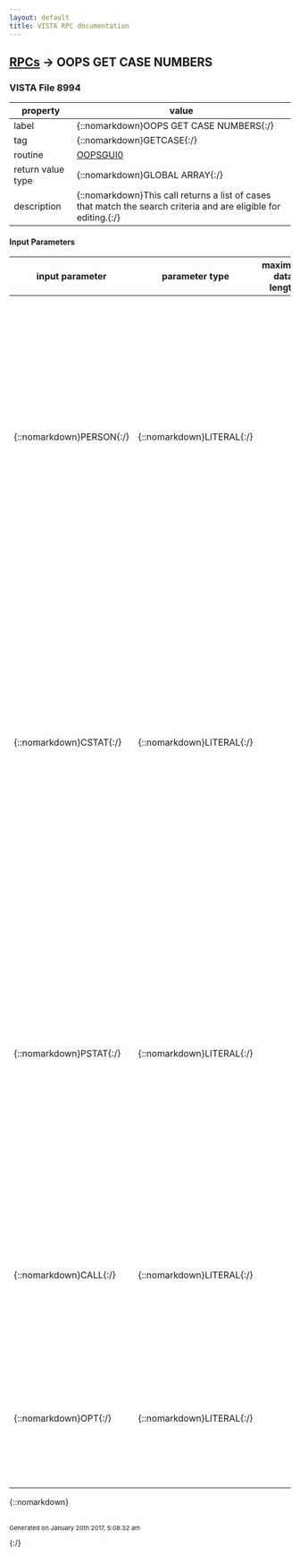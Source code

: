 ```yaml
---
layout: default
title: VISTA RPC documentation
---
```




## [RPCs](TableOfContent.md) &#8594; OOPS GET CASE NUMBERS 



### VISTA File 8994 


 property | value 
--- | --- 
 label | {::nomarkdown}OOPS GET CASE NUMBERS{:/}
 tag | {::nomarkdown}GETCASE{:/}
 routine | [OOPSGUI0](http://code.osehra.org/dox/Routine_OOPSGUI0_source.html)
 return value type | {::nomarkdown}GLOBAL ARRAY{:/}
 description | {::nomarkdown}This call returns a list of cases that match the search criteria and are eligible for editing.{:/}

#### Input Parameters

| input parameter | parameter type | maximum data length | required | description | 
| --- | --- | --- | --- | --- | 
| {::nomarkdown}PERSON{:/} | {::nomarkdown}LITERAL{:/} |  |  | {::nomarkdown}The value passed in PERSON determines which cases are included in thelookup.  A single Person can be returned or a listing of all cases for aparticular Supervisor or Secondary Supervisor.  If a listing by Supervisor isdesired the Supervisor's DUZ must be passed in.  The format is:  PERSON = 0^  (all cases included)           1^PERSON INVOLVED name           2^SUP / SEC SUP DUZ{:/} | 
| {::nomarkdown}CSTAT{:/} | {::nomarkdown}LITERAL{:/} |  |  | {::nomarkdown}This parameter passes in the Case Status's of the claims to be included in thelookup criteria.  This parameter must be set programatically as there is not amechanism for user input.  Typically, this would be set to only allow Opencases to be included, with few exceptions.  The expected format is:  CSTAT = #^#^#^#^   where each number is defined below          99^        all case status should be included           0^        open cases           1^        closed cases           2^        deleted cases           3^        replaced by amendment{:/} | 
| {::nomarkdown}PSTAT{:/} | {::nomarkdown}LITERAL{:/} |  |  | {::nomarkdown}This parameter determines which PERSONNEL STATUS's should be included in thelookup criteria.  This parameter is determined by the user and the format isas follows:  PSTAT = #^#^#^#^#^    for every Personnel Status          0^            all personnel status's should be included          1^            employee          2^            volunteer          3^            contractor          4^            visitor          5^            other          6^            non-paid employee          7^            medical student          8^            nursing student          9^            other student         10^            resident physician{:/} | 
| {::nomarkdown}CALL{:/} | {::nomarkdown}LITERAL{:/} |  |  | {::nomarkdown}This parameter passes in the menu that the broker call was made from.  CALL = E  employee menu         S  supervisor menu         H  employee health menu         O  safety officer menu         W  workers comp menu         U  union menu{:/} | 
| {::nomarkdown}OPT{:/} | {::nomarkdown}LITERAL{:/} |  |  | {::nomarkdown}This parameter passes in the option that the broker call was made from, ifneeded.  It is required to determine which fields should be availble for editing in the CA1, CA2, and 2162 forms.{:/} | 

{::nomarkdown} <br/><br/><p style="font-size: 11px">Generated on January 20th 2017, 5:08:32 am</p>{:/}